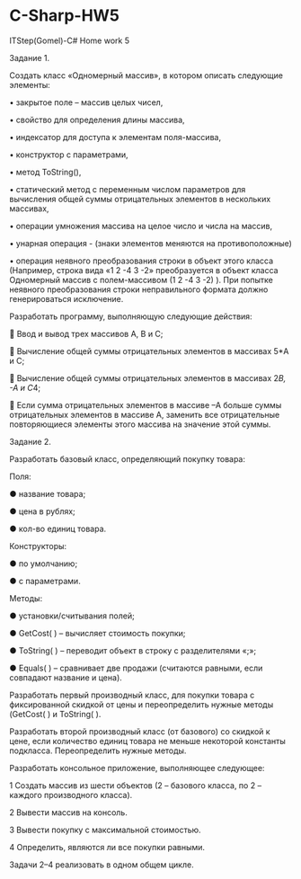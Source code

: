# C-Sharp-HW5
ITStep(Gomel)-C# Home work 5

Задание 1.

Создать класс «Одномерный массив», в котором описать следующие элементы: 

•	закрытое поле – массив целых чисел, 

•	свойство для определения длины массива,

•	индексатор для доступа к элементам поля-массива,  

•	конструктор с параметрами,

•	метод ToString(), 

•	статический метод с переменным числом параметров для вычисления общей суммы отрицательных элементов в нескольких массивах, 

•	операции  умножения массива на целое число и числа на массив,

•	унарная операция - (знаки элементов меняются на противоположные)

•	операция неявного преобразования строки в объект этого класса (Например, строка вида «1 2 -4 3 -2» преобразуется в объект класса Одномерный массив с полем-массивом (1 2 -4 3 -2) ).  При попытке неявного преобразования строки неправильного формата должно генерироваться исключение.

Разработать программу, выполняющую следующие действия:

	Ввод и вывод трех массивов A, В и С;

	Вычисление общей суммы отрицательных элементов в массивах 5*A и С;

	Вычисление общей суммы отрицательных элементов в массивах 2*В, -А и С*4;

	Если сумма отрицательных элементов в массиве –А больше суммы отрицательных элементов в массиве А, 
заменить все отрицательные повторяющиеся элементы этого массива на значение этой суммы.

Задание 2.

Разработать базовый класс, определяющий покупку товара:

Поля:

●	название товара;

●	цена в рублях;

●	кол-во единиц товара.

Конструкторы:

●	по умолчанию;

●	с параметрами.

Методы:

●	установки/считывания полей;

●	GetCost( ) – вычисляет стоимость покупки;

●	ToString( ) – переводит объект в строку с разделителями «;»;

●	Equals( ) – сравнивает две продажи (считаются равными, если совпадают название и цена).

Разработать первый производный класс, для покупки товара с фиксированной скидкой от цены и 
переопределить нужные методы (GetCost( ) и ToString( ).

Разработать второй производный класс (от базового) со скидкой к цене, если количество единиц 
товара не меньше некоторой константы подкласса. Переопределить нужные методы.

Разработать консольное приложение, выполняющее следующее:

1 Создать массив из шести объектов (2 – базового класса, по 2 – каждого производного класса).

2 Вывести массив на консоль.

3 Вывести покупку с максимальной стоимостью.

4 Определить, являются ли все покупки равными.

Задачи 2–4 реализовать в одном общем цикле.
